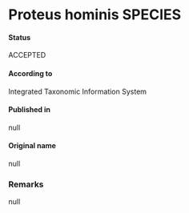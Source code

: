 # Proteus hominis SPECIES

#### Status
ACCEPTED

#### According to
Integrated Taxonomic Information System

#### Published in
null

#### Original name
null

### Remarks
null